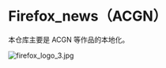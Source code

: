 # Firefox_news（ACGN）

本仓库主要是 ACGN 等作品的本地化。

![firefox_logo_3.jpg](https://s2.loli.net/2022/05/02/s4pUX1SYOwmCz6A.jpg)